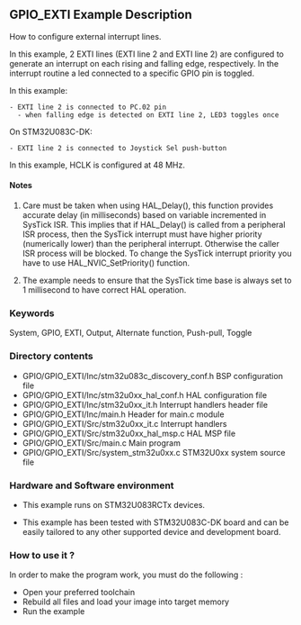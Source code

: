 ## <b>GPIO_EXTI Example Description</b>

How to configure external interrupt lines.

In this example, 2 EXTI lines (EXTI line 2 and EXTI line 2) are configured to generate
an interrupt on each rising and falling edge, respectively. 
In the interrupt routine a led connected to a specific GPIO pin is toggled.

In this example:

    - EXTI line 2 is connected to PC.02 pin
      - when falling edge is detected on EXTI line 2, LED3 toggles once

On STM32U083C-DK:

    - EXTI line 2 is connected to Joystick Sel push-button

In this example, HCLK is configured at 48 MHz.

#### <b>Notes</b>

 1. Care must be taken when using HAL_Delay(), this function provides accurate delay (in milliseconds)
    based on variable incremented in SysTick ISR. This implies that if HAL_Delay() is called from
    a peripheral ISR process, then the SysTick interrupt must have higher priority (numerically lower)
    than the peripheral interrupt. Otherwise the caller ISR process will be blocked.
    To change the SysTick interrupt priority you have to use HAL_NVIC_SetPriority() function.

 2. The example needs to ensure that the SysTick time base is always set to 1 millisecond
    to have correct HAL operation.

### <b>Keywords</b>

System, GPIO, EXTI, Output, Alternate function, Push-pull, Toggle

### <b>Directory contents</b>

  - GPIO/GPIO_EXTI/Inc/stm32u083c_discovery_conf.h     BSP configuration file
  - GPIO/GPIO_EXTI/Inc/stm32u0xx_hal_conf.h    HAL configuration file
  - GPIO/GPIO_EXTI/Inc/stm32u0xx_it.h          Interrupt handlers header file
  - GPIO/GPIO_EXTI/Inc/main.h                  Header for main.c module  
  - GPIO/GPIO_EXTI/Src/stm32u0xx_it.c          Interrupt handlers
  - GPIO/GPIO_EXTI/Src/stm32u0xx_hal_msp.c     HAL MSP file
  - GPIO/GPIO_EXTI/Src/main.c                  Main program
  - GPIO/GPIO_EXTI/Src/system_stm32u0xx.c      STM32U0xx system source file

### <b>Hardware and Software environment</b>

  - This example runs on STM32U083RCTx devices.

  - This example has been tested with STM32U083C-DK board and can be
    easily tailored to any other supported device and development board.

### <b>How to use it ?</b>

In order to make the program work, you must do the following :

 - Open your preferred toolchain
 - Rebuild all files and load your image into target memory
 - Run the example


